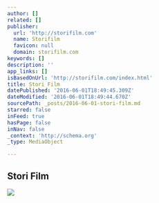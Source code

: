 ```yaml
---
author: []
related: []
publisher:
  url: 'http://storifilm.com'
  name: Storifilm
  favicon: null
  domain: storifilm.com
keywords: []
description: ''
app_links: []
isBasedOnUrl: 'http://storifilm.com/index.html'
title: Stori Film
datePublished: '2016-06-01T18:49:45.309Z'
dateModified: '2016-06-01T18:49:44.670Z'
sourcePath: _posts/2016-06-01-stori-film.md
starred: false
inFeed: true
hasPage: false
inNav: false
_context: 'http://schema.org'
_type: MediaObject

---
```

<article style=""><h1>Stori Film</h1><img src="https://s3-us-west-2.amazonaws.com/the-grid-img/p/5e0315777188f78053888e588dd405de289ba504.jpg" /></article>